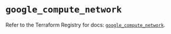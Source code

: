 # `google_compute_network`

Refer to the Terraform Registry for docs: [`google_compute_network`](https://registry.terraform.io/providers/hashicorp/google-beta/6.30.0/docs/resources/google_compute_network).
